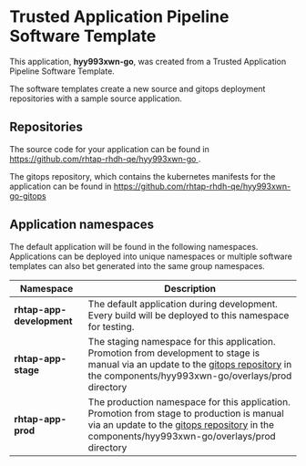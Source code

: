 # Trusted Application Pipeline Software Template

This application, **hyy993xwn-go**, was created from a Trusted Application Pipeline Software Template.

The software templates create a new source and gitops deployment repositories with a sample source application. 

## Repositories

The source code for your application can be found in [https://github.com/rhtap-rhdh-qe/hyy993xwn-go ](https://github.com/rhtap-rhdh-qe/hyy993xwn-go ).
 
The gitops repository, which contains the kubernetes manifests for the application can be found in 
[https://github.com/rhtap-rhdh-qe/hyy993xwn-go-gitops ](https://github.com/rhtap-rhdh-qe/hyy993xwn-go-gitops ) 

## Application namespaces 

The default application will be found in the following namespaces. Applications can be deployed into unique namespaces or multiple software templates can also bet generated into the same group namespaces.  

|  Namespace   |  Description   |  
| -------- | -------- |   
| **rhtap-app-development** | The default application during development. Every build will be deployed to this namespace for testing. | 
| **rhtap-app-stage** | The staging namespace for this application. Promotion from development to stage is manual via an update to the [gitops repository](https://github.com/rhtap-rhdh-qe/hyy993xwn-go-gitops ) in the components/hyy993xwn-go/overlays/prod directory |  
| **rhtap-app-prod** | The production namespace for this application. Promotion from stage to production is manual via an update to the [gitops repository](https://github.com/rhtap-rhdh-qe/hyy993xwn-go-gitops ) in the components/hyy993xwn-go/overlays/prod directory | 